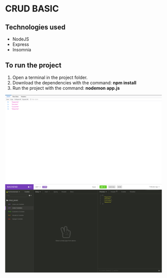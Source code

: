 # CRUD BASIC

## Technologies used
* NodeJS
* Express
* Insomnia

## To run the project
1. Open a terminal in the project folder.
2. Download the dependencies with the command: **npm install**
3. Run the project with the command: **nodemon app.js**

![banner](https://github.com/PauloTxJS/CRUD-NODEJS/blob/main/img/banner1.png)
![banner](https://github.com/PauloTxJS/CRUD-NODEJS/blob/main/img/banner2.png)
